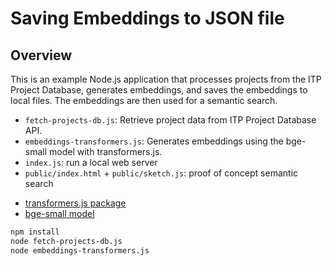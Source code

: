 # Saving Embeddings to JSON file

## Overview

This is an example Node.js application that processes projects from the ITP Project Database, generates embeddings, and saves the embeddings to local files. The embeddings are then used for a semantic search.

- `fetch-projects-db.js`: Retrieve project data from ITP Project Database API.
- `embeddings-transformers.js`: Generates embeddings using the bge-small model with transformers.js.
- `index.js`: run a local web server
- `public/index.html` + `public/sketch.js`: proof of concept semantic search

* [transformers.js package](https://www.npmjs.com/package/@xenova/transformers)
* [bge-small model](https://huggingface.co/ggrn/bge-small-en)

```sh
npm install
node fetch-projects-db.js
node embeddings-transformers.js
```
